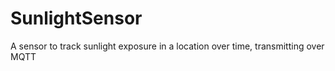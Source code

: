 # SunlightSensor
A sensor to track sunlight exposure in a location over time, transmitting over MQTT
